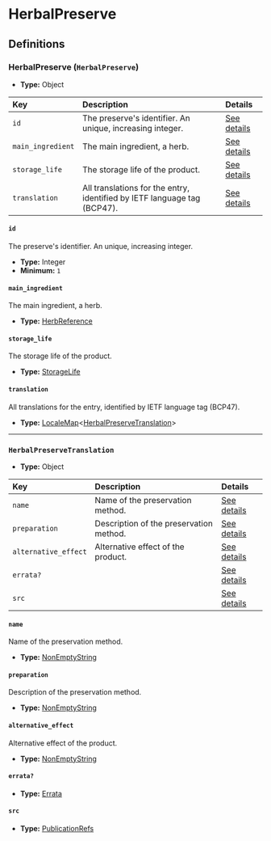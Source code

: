 # HerbalPreserve

## Definitions

### <a name="HerbalPreserve"></a> HerbalPreserve (`HerbalPreserve`)

- **Type:** Object

Key | Description | Details
:-- | :-- | :--
`id` | The preserve's identifier. An unique, increasing integer. | <a href="#HerbalPreserve/id">See details</a>
`main_ingredient` | The main ingredient, a herb. | <a href="#HerbalPreserve/main_ingredient">See details</a>
`storage_life` | The storage life of the product. | <a href="#HerbalPreserve/storage_life">See details</a>
`translation` | All translations for the entry, identified by IETF language tag (BCP47). | <a href="#HerbalPreserve/translation">See details</a>

#### <a name="HerbalPreserve/id"></a> `id`

The preserve's identifier. An unique, increasing integer.

- **Type:** Integer
- **Minimum:** `1`

#### <a name="HerbalPreserve/main_ingredient"></a> `main_ingredient`

The main ingredient, a herb.

- **Type:** <a href="../../_SimpleReferences.md#HerbReference">HerbReference</a>

#### <a name="HerbalPreserve/storage_life"></a> `storage_life`

The storage life of the product.

- **Type:** <a href="./_Herbary.md#StorageLife">StorageLife</a>

#### <a name="HerbalPreserve/translation"></a> `translation`

All translations for the entry, identified by IETF language tag (BCP47).

- **Type:** <a href="../../_LocaleMap.md#LocaleMap">LocaleMap</a>&lt;<a href="#HerbalPreserveTranslation">HerbalPreserveTranslation</a>&gt;

---

### <a name="HerbalPreserveTranslation"></a> `HerbalPreserveTranslation`

- **Type:** Object

Key | Description | Details
:-- | :-- | :--
`name` | Name of the preservation method. | <a href="#HerbalPreserveTranslation/name">See details</a>
`preparation` | Description of the preservation method. | <a href="#HerbalPreserveTranslation/preparation">See details</a>
`alternative_effect` | Alternative effect of the product. | <a href="#HerbalPreserveTranslation/alternative_effect">See details</a>
`errata?` |  | <a href="#HerbalPreserveTranslation/errata">See details</a>
`src` |  | <a href="#HerbalPreserveTranslation/src">See details</a>

#### <a name="HerbalPreserveTranslation/name"></a> `name`

Name of the preservation method.

- **Type:** <a href="../../_NonEmptyString.md#NonEmptyString">NonEmptyString</a>

#### <a name="HerbalPreserveTranslation/preparation"></a> `preparation`

Description of the preservation method.

- **Type:** <a href="../../_NonEmptyString.md#NonEmptyString">NonEmptyString</a>

#### <a name="HerbalPreserveTranslation/alternative_effect"></a> `alternative_effect`

Alternative effect of the product.

- **Type:** <a href="../../_NonEmptyString.md#NonEmptyString">NonEmptyString</a>

#### <a name="HerbalPreserveTranslation/errata"></a> `errata?`

- **Type:** <a href="../../source/_Erratum.md#Errata">Errata</a>

#### <a name="HerbalPreserveTranslation/src"></a> `src`

- **Type:** <a href="../../source/_PublicationRef.md#PublicationRefs">PublicationRefs</a>
